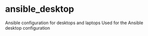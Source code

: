# ansible_desktop
Ansible configuration for desktops and laptops
Used for the Ansible desktop configuration
